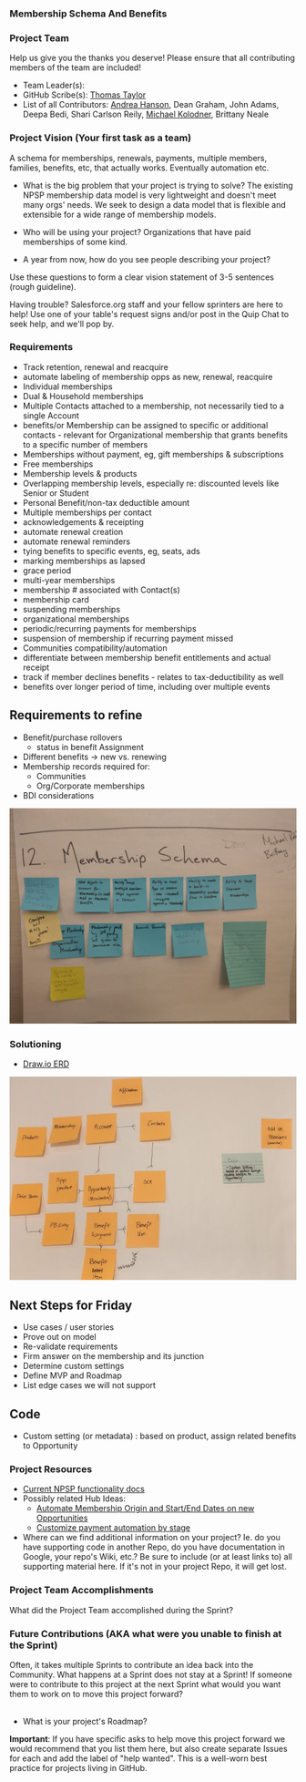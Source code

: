 ### Membership Schema And Benefits

### Project Team
Help us give you the thanks you deserve! Please ensure that all contributing members of the team are included!
* Team Leader(s): 
* GitHub Scribe(s): [Thomas Taylor](/tet3) 
* List of all Contributors: [Andrea Hanson](/andreahanson), Dean Graham, John Adams, Deepa Bedi, Shari Carlson Reily, [Michael Kolodner](/mkolodner), Brittany Neale

### Project Vision (Your first task as a team)
A schema for memberships, renewals, payments, multiple members, families, benefits, etc, that actually works. Eventually automation etc.

* What is the big problem that your project is trying to solve?
    The existing NPSP membership data model is very lightweight and doesn't meet many orgs' needs. We seek to design a data model that is flexible and extensible for a wide range of membership models. 

* Who will be using your project?
    Organizations that have paid memberships of some kind. 

* A year from now, how do you see people describing your project?

Use these questions to form a clear vision statement of 3-5 sentences (rough guideline). 

Having trouble? Salesforce.org staff and your fellow sprinters are here to help! Use one of your table's request signs and/or post in the Quip Chat to seek help, and we'll pop by.

### Requirements

* Track retention, renewal and reacquire
* automate labeling of membership opps as new, renewal, reacquire
* Individual memberships
* Dual & Household memberships
* Multiple Contacts attached to a membership, not necessarily tied to a single Account
* benefits/or Membership can be assigned to specific or additional contacts - relevant for Organizational membership that grants benefits to a specific number of members
* Memberships without payment, eg, gift memberships & subscriptions
* Free memberships 
* Membership levels & products
* Overlapping membership levels, especially re: discounted levels like Senior or Student 
* Personal Benefit/non-tax deductible amount
* Multiple memberships per contact
* acknowledgements & receipting
* automate renewal creation
* automate renewal reminders
* tying benefits to specific events, eg, seats, ads
* marking memberships as lapsed
* grace period 
* multi-year memberships
* membership # associated with Contact(s)
* membership card
* suspending memberships
* organizational memberships
* periodic/recurring payments for memberships
* suspension of membership if recurring payment missed
* Communities compatibility/automation
* differentiate between membership benefit entitlements and actual receipt
* track if member declines benefits - relates to tax-deductibility as well
* benefits over longer period of time, including over multiple events

## Requirements to refine
* Benefit/purchase rollovers
  * status in benefit Assignment
* Different benefits -> new vs. renewing 
* Membership records required for:
  * Communities
  * Org/Corporate memberships
* BDI considerations 

![Image of MemberPosterPhoto.jpg](images/MemberPosterPhoto.jpg)

### Solutioning

* [Draw.io ERD](https://www.draw.io/?lightbox=1&highlight=0000ff&edit=_blank&layers=1&nav=1&title=MembershipSchema-PhillySprint.drawio#Uhttps%3A%2F%2Fdrive.google.com%2Fa%2Fcoolbrook.org%2Fuc%3Fid%3D1UGZOsbNlRQTadTfOZhl7pvLYH-NQnRqz%26export%3Ddownload)

![Image of InitialDataModel.jpg](images/InitialDataModel.jpg)

## Next Steps for Friday
* Use cases / user stories
* Prove out on model
* Re-validate requirements
* Firm answer on the membership and its junction
* Determine custom settings
* Define MVP and Roadmap
* List edge cases we will not support

## Code
* Custom setting (or metadata) : based on product, assign related benefits to Opportunity
  
### Project Resources

* [Current NPSP functionality docs](https://powerofus.force.com/s/article/NPSP-Working-with-Memberships)
* Possibly related Hub Ideas:
  *   [Automate Membership Origin and Start/End Dates on new Opportunities](https://powerofus.force.com/s/idea/a1W80000004DUjLEAW/automate-membership-origin-and-startend-dates-on-new-opportunities)
  *   [Customize payment automation by stage](https://powerofus.force.com/s/idea/a1W80000006bnfMEAQ/customize-payment-automation-by-stage)
* Where can we find additional information on your project? Ie. do you have supporting code in another Repo, do you have documentation in Google, your repo's Wiki, etc.? Be sure to include (or at least links to) all supporting material here. If it's not in your project Repo, it will get lost.

### Project Team Accomplishments
What did the Project Team accomplished during the Sprint?

### Future Contributions (AKA what were you unable to finish at the Sprint)
Often, it takes multiple Sprints to contribute an idea back into the Community. What happens at a Sprint does not stay at a Sprint! If someone were to contribute to this project at the next Sprint what would you want them to work on to move this project forward?<br><br>
* What is your project's Roadmap?

**Important**: If you have specific asks to help move this project forward we would recommend that you list them here, but also create separate Issues for each and add the label of "help wanted". This is a well-worn best practice for projects living in GitHub.